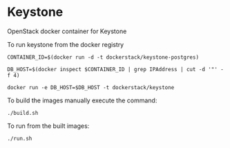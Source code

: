 # Keystone
OpenStack docker container for Keystone

To run keystone from the docker registry

    CONTAINER_ID=$(docker run -d -t dockerstack/keystone-postgres)

    DB_HOST=$(docker inspect $CONTAINER_ID | grep IPAddress | cut -d '"' -f 4)

    docker run -e DB_HOST=$DB_HOST -t dockerstack/keystone

To build the images manually execute the command:

    ./build.sh

To run from the built images:

    ./run.sh
